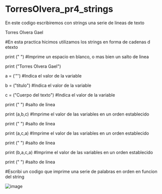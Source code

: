 # TorresOlvera_pr4_strings

En este codigo escribiremos con strings una serie de lineas de texto

Torres Olvera Gael

#En esta practica hicimos utilizamos los strings en forma de cadenas d etexto

print ("  ") #Imprime un espacio en blanco, o mas bien un salto de linea

print ("Torres Olvera Gael")

a = ('"') #Indica el valor de la variable

b = ("titulo") #Indica el valor de la variable 

c = ("Cuerpo del texto") #Indica el valor de la variable

print (" ") #salto de linea

print (a,b,c) #Imprime el valor de las variables en un orden establecido

print (" ") #salto de linea

print (a,c,a) #Imprime el valor de las variables en un orden establecido

print (" ") #salto de linea

print (b,a,c,a) #Imprime el valor de las variables en un orden establecido

print (" ") #salto de linea

#Escribi un codigo que imprime una serie de palabras en orden en funcion del string

![image](https://github.com/user-attachments/assets/80064109-7dc3-4966-892e-f7c2ccf404c2)
